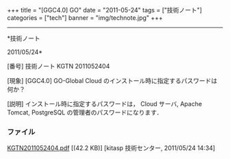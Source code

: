 ﻿+++
title = "[GGC4.0] GO"
date = "2011-05-24"
tags = ["技術ノート"]
categories = ["tech"]
banner = "img/technote.jpg"
+++

-----------------------------------------------------------------------------------------------------------------------------

*技術ノート

2011/05/24*


[番号]
技術ノート KGTN 2011052404

[現象]
[GGC4.0] GO-Global Cloud のインストール時に指定するパスワードは何か？

[説明]
インストール時に指定するパスワードは， Cloud サーバ, Apache Tomcat,
PostgreSQL の管理者のパスワードになります．


### ファイル

 
 


[KGTN2011052404.pdf](http://techreport.kitasp.net/attachments/download/564/KGTN2011052404.pdf)
 [(42.2 KB)] [kitasp 技術センター, 2011/05/24
14:34]


 


 

